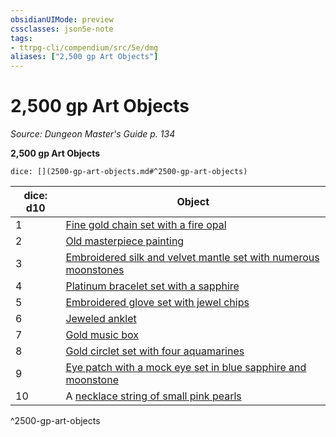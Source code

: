 ```yaml
---
obsidianUIMode: preview
cssclasses: json5e-note
tags:
- ttrpg-cli/compendium/src/5e/dmg
aliases: ["2,500 gp Art Objects"]
---
```

# 2,500 gp Art Objects
*Source: Dungeon Master's Guide p. 134* 

**2,500 gp Art Objects**

`dice: [](2500-gp-art-objects.md#^2500-gp-art-objects)`

| dice: d10 | Object |
|-----------|--------|
| 1 | [Fine gold chain set with a fire opal](3-Mechanics/CLI/items/fine-gold-chain-set-with-a-fire-opal.md) |
| 2 | [Old masterpiece painting](3-Mechanics/CLI/items/old-masterpiece-painting.md) |
| 3 | [Embroidered silk and velvet mantle set with numerous moonstones](3-Mechanics/CLI/items/embroidered-silk-and-velvet-mantle-set-with-numerous-moonstones.md) |
| 4 | [Platinum bracelet set with a sapphire](3-Mechanics/CLI/items/platinum-bracelet-set-with-a-sapphire.md) |
| 5 | [Embroidered glove set with jewel chips](3-Mechanics/CLI/items/embroidered-glove-set-with-jewel-chips.md) |
| 6 | [Jeweled anklet](3-Mechanics/CLI/items/jeweled-anklet.md) |
| 7 | [Gold music box](3-Mechanics/CLI/items/gold-music-box.md) |
| 8 | [Gold circlet set with four aquamarines](3-Mechanics/CLI/items/gold-circlet-set-with-four-aquamarines.md) |
| 9 | [Eye patch with a mock eye set in blue sapphire and moonstone](3-Mechanics/CLI/items/eye-patch-with-a-mock-eye-set-in-blue-sapphire-and-moonstone.md) |
| 10 | A [necklace string of small pink pearls](3-Mechanics/CLI/items/necklace-string-of-small-pink-pearls.md) |
^2500-gp-art-objects
